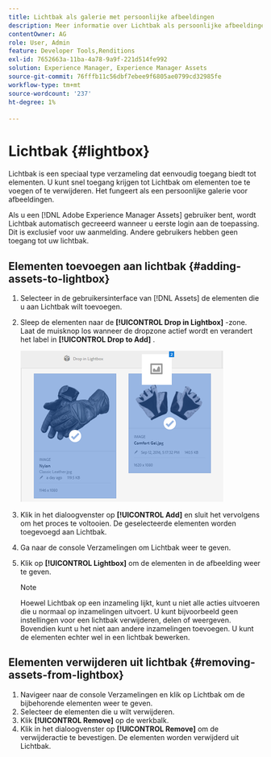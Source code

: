 ```yaml
---
title: Lichtbak als galerie met persoonlijke afbeeldingen
description: Meer informatie over Lichtbak als persoonlijke afbeeldingengalerie in Adobe Experience Manager Assets].
contentOwner: AG
role: User, Admin
feature: Developer Tools,Renditions
exl-id: 7652663a-11ba-4a78-9a9f-221d514fe992
solution: Experience Manager, Experience Manager Assets
source-git-commit: 76fffb11c56dbf7ebee9f6805ae0799cd32985fe
workflow-type: tm+mt
source-wordcount: '237'
ht-degree: 1%

---
```


# Lichtbak {#lightbox}

Lichtbak is een speciaal type verzameling dat eenvoudig toegang biedt tot elementen. U kunt snel toegang krijgen tot Lichtbak om elementen toe te voegen of te verwijderen. Het fungeert als een persoonlijke galerie voor afbeeldingen.

Als u een [!DNL Adobe Experience Manager Assets] gebruiker bent, wordt Lichtbak automatisch gecreeerd wanneer u eerste login aan de toepassing. Dit is exclusief voor uw aanmelding. Andere gebruikers hebben geen toegang tot uw lichtbak.

## Elementen toevoegen aan lichtbak {#adding-assets-to-lightbox}

1. Selecteer in de gebruikersinterface van [!DNL Assets] de elementen die u aan Lichtbak wilt toevoegen.
1. Sleep de elementen naar de **[!UICONTROL Drop in Lightbox]** -zone. Laat de muisknop los wanneer de dropzone actief wordt en verandert het label in **[!UICONTROL Drop to Add]** .

   ![ add_to_lightbox ](assets/add_to_lightbox.png)

1. Klik in het dialoogvenster op **[!UICONTROL Add]** en sluit het vervolgens om het proces te voltooien. De geselecteerde elementen worden toegevoegd aan Lichtbak.
1. Ga naar de console Verzamelingen om Lichtbak weer te geven.
1. Klik op **[!UICONTROL Lightbox]** om de elementen in de afbeelding weer te geven.

   >[!NOTE]
   >
   >Hoewel Lichtbak op een inzameling lijkt, kunt u niet alle acties uitvoeren die u normaal op inzamelingen uitvoert. U kunt bijvoorbeeld geen instellingen voor een lichtbak verwijderen, delen of weergeven. Bovendien kunt u het niet aan andere inzamelingen toevoegen. U kunt de elementen echter wel in een lichtbak bewerken.

## Elementen verwijderen uit lichtbak {#removing-assets-from-lightbox}

1. Navigeer naar de console Verzamelingen en klik op Lichtbak om de bijbehorende elementen weer te geven.
1. Selecteer de elementen die u wilt verwijderen.
1. Klik **[!UICONTROL Remove]** op de werkbalk.
1. Klik in het dialoogvenster op **[!UICONTROL Remove]** om de verwijderactie te bevestigen. De elementen worden verwijderd uit Lichtbak.
